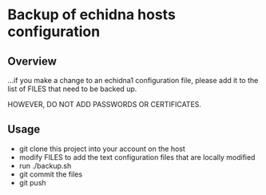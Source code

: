 # Backup of echidna hosts configuration

## Overview

...if you make a change to an echidna1 configuration file, please add it to the list of FILES that need to be backed up.

HOWEVER, DO NOT ADD PASSWORDS OR CERTIFICATES.

## Usage

* git clone this project into your account on the host
* modify FILES to add the text configuration files that are locally modified
* run ./backup.sh
* git commit the files
* git push


